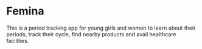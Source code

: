 # Femina

This is a period tracking app for young girls and women to learn about their periods, track their cycle, find nearby products and avail healthcare facilities.


